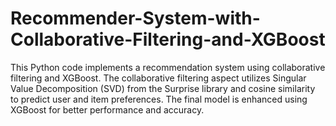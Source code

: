 # Recommender-System-with-Collaborative-Filtering-and-XGBoost
This Python code implements a recommendation system using collaborative filtering and XGBoost. The collaborative filtering aspect utilizes Singular Value Decomposition (SVD) from the Surprise library and cosine similarity to predict user and item preferences. The final model is enhanced using XGBoost for better performance and accuracy.
